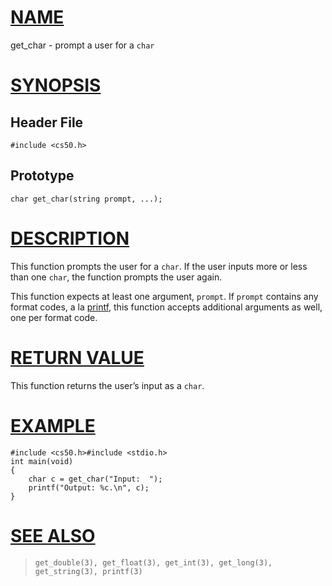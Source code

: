 # [NAME](#name)

get_char - prompt a user for a `char`

# [SYNOPSIS](#synopsis)

## Header File

    #include <cs50.h>

## Prototype

    char get_char(string prompt, ...);

# [DESCRIPTION](#description)

This function prompts the user for a `char`. If the user inputs more or less than one `char`, the function prompts the user again.

This function expects at least one argument, `prompt`. If `prompt` contains any format codes, a la [printf](printf), this function accepts additional arguments as well, one per format code.

# [RETURN VALUE](#return-value)

This function returns the user’s input as a `char`.

# [EXAMPLE](#example)

    #include <cs50.h>#include <stdio.h>
    int main(void)
    {
        char c = get_char("Input:  ");
        printf("Output: %c.\n", c);
    }

# [SEE ALSO](#see-also)

>     get_double(3), get_float(3), get_int(3), get_long(3),
>     get_string(3), printf(3)
